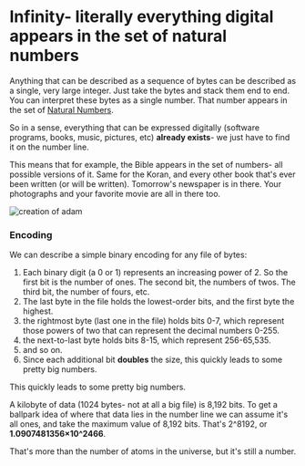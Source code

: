 # Infinity- literally everything digital appears in the set of natural numbers


Anything that can be described as a sequence of bytes can be described as a single, very large integer.
Just take the bytes and stack them end to end. You can interpret these bytes as a single number.
That number appears in the set of [Natural Numbers](https://en.wikipedia.org/wiki/Natural_number).

So in a sense, everything that can be expressed digitally (software programs, books, music,
pictures, etc) **already exists**- we just have to find it on the number line.

This means that for example, the Bible appears in the set of numbers- all possible versions of it. 
Same for the Koran, and every other book that's ever been written (or will be written). 
Tomorrow's newspaper is in there. Your photographs and your favorite movie are all in there too.


![creation of adam](https://github.com/armhold/infinity/blob/master/samples/creation_of_adam.jpg "creation of adam")


### Encoding

We can describe a simple binary encoding for any file of bytes:

1. Each binary digit (a 0 or 1) represents an increasing power of 2. So the first bit
is the number of ones. The second bit, the numbers of twos. The third bit, the number of fours, etc. 
1. The last byte in the file holds the lowest-order bits, and the first byte the highest.
1. the rightmost byte (last one in the file) holds bits 0-7, which represent those powers of 
two that can represent the decimal numbers 0-255.
1. the next-to-last byte holds bits 8-15, which represent 256-65,535.
1. and so on.
1. Since each additional bit **doubles** the size, this quickly leads to some pretty big numbers.


This quickly leads to some pretty big numbers.

A kilobyte of data (1024 bytes- not at all
a big file) is 8,192 bits. To get a ballpark idea of where that data lies in the number line
we can assume it's all ones, and take the maximum value of 8,192 bits. That's 2^8192, or
**1.0907481356×10^2466**.

That's more than the number of atoms in the universe, but it's still a number.